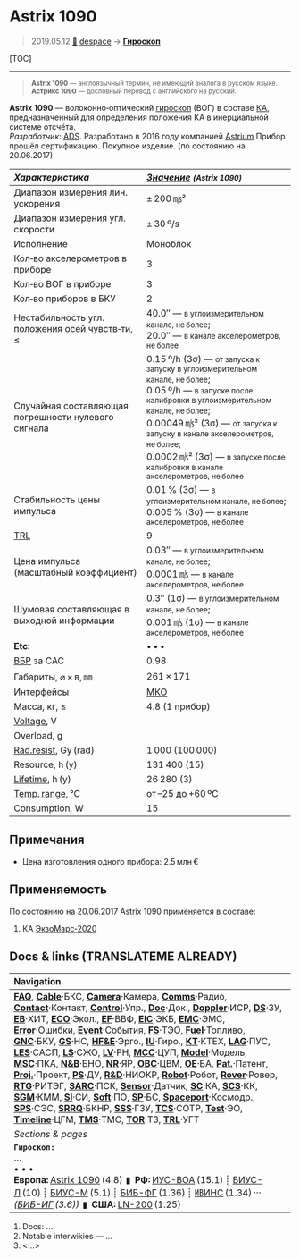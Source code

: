 # Astrix 1090
> 2019.05.12 [🚀](../index/index.md) [despace](index.md) → **[Гироскоп](iu.md)**

[TOC]

---

> <small>**Astrix 1090** — англоязычный термин, не имеющий аналога в русском языке. **Астрикс 1090** — дословный перевод с английского на русский.</small>

**Astrix 1090** — волоконно‑оптический [гироскоп](iu.md) (ВОГ) в составе [КА](sc.md), предназначенный для определения положения КА в инерциальной системе отсчёта.  
*Разработчик:* [ADS](zz_ads.md). Разработано в 2016 году компанией [Astrium](zz_astrium.md) Прибор прошёл сертификацию. Покупное изделие. (по состоянию на 20.06.2017)

<small>

|*Характеристика*|*[Значение](si.md) <small>(Astrix 1090)</small>*|
|:--|:--|
|Диапазон измерения лин. ускорения|± 200 ㎧²|
|Диапазон измерения угл. скорости|± 30 º/s|
|Исполнение|Моноблок|
|Кол‑во акселерометров в приборе|3|
|Кол‑во ВОГ в приборе|3|
|Кол‑во приборов в БКУ|2|
|Нестабильность угл. положения осей чувств‑ти, ≤|40.0″ — <small>в углоизмерительном канале, не более</small>;<br> 20.0″ — <small>в канале акселерометров, не более</small>|
|Случайная составляющая погрешности нулевого сигнала|0.15 º/h (3σ) — <small>от запуска к запуску в углоизмерительном канале, не более</small>;<br> 0.05 º/h — <small>в запуске после калибровки в углоизмерительном канале, не более</small>;<br> 0.00049 ㎧² (3σ) — <small>от запуска к запуску в канале акселерометров, не более</small>;<br> 0.0002 ㎧² (3σ) — <small>в запуске после калибровки в канале акселерометров, не более</small>|
|Стабильность цены импульса|0.01 % (3σ) — <small>в углоизмерительном канале, не более</small>;<br> 0.005 % (3σ) — <small>в канале акселерометров, не более</small>|
|[TRL](trl.md)|9|
|Цена импульса (масштабный коэффициент)|0.03″ — <small>в углоизмерительном канале, не более</small>;<br> 0.0001 ㎧ — <small>в канале акселерометров, не более</small>|
|Шумовая составляющая в выходной информации|0.3″ (1σ) — <small>в углоизмерительном канале, не более</small>;<br> 0.001 ㎧ (1σ) — <small>в канале акселерометров, не более</small>|
|**Etc:**|• • •|
|[ВБР](srrq.md) за САС|0.98|
|Габариты, ⌀ × в, ㎜|261 × 171|
|Интерфейсы|[МКО](mil_std_1553b.md)|
|Масса, кг, ≤|4.8 (1 прибор)|
|[Voltage](voltage.md), V||
|Overload, g||
|[Rad.resist](ion_rad.md), Gy (rad)|1 000 (100 000)|
|Resource, h (y)|131 400 (15)|
|[Lifetime](lifetime.md), h (y)|26 280 (3)|
|[Temp. range](tcs.md), ℃|от –25 до +60 ºС|
|Consumption, W|15|

</small>



<p style="page-break-after:always"> </p>

## Примечания
   - Цена изготовления одного прибора: 2.5 млн €



## Применяемость
По состоянию на 20.06.2017 Astrix 1090 применяется в составе:

   1. КА [ЭкзоМарс‑2020](экзомарс_2020.md)



<p style="page-break-after:always"> </p>

## Docs & links (TRANSLATEME ALREADY)
|Navigation|
|:--|
|**[FAQ](faq.md)**, **[Cable](cable.md)**·БКС, **[Camera](cam.md)**·Камера, **[Comms](comms.md)**·Радио, **[Contact](contact.md)**·Контакт, **[Control](control.md)**·Упр., **[Doc](doc.md)**·Док., **[Doppler](doppler.md)**·ИСР, **[DS](ds.md)**·ЗУ, **[EB](eb.md)**·ХИТ, **[ECO](ecology.md)**·Экол., **[EF](ef.md)**·ВВФ, **[ElC](elc.md)**·ЭКБ, **[EMC](emc.md)**·ЭМС, **[Error](error.md)**·Ошибки, **[Event](event.md)**·События, **[FS](fs.md)**·ТЭО, **[Fuel](fuel.md)**·Топливо, **[GNC](gnc.md)**·БКУ, **[GS](scs.md)**·НС, **[HF&E](hfe.md)**·Эрго., **[IU](iu.md)**·Гиро., **[KT](kt.md)**·КТЕХ, **[LAG](lag.md)**·ПУC, **[LES](les.md)**·САСП, **[LS](ls.md)**·СЖО, **[LV](lv.md)**·РН, **[MCC](mcc.md)**·ЦУП, **[Model](model.md)**·Модель, **[MSC](sc.md)**·ПКА, **[N&B](nnb.md)**·БНО, **[NR](nr.md)**·ЯР, **[OBC](obc.md)**·ЦВМ, **[OE](oe.md)**·БА, **[Pat.](патент.md)**·Патент, **[Proj.](project.md)**·Проект, **[PS](ps.md)**·ДУ, **[R&D](rnd.md)**·НИОКР, **[Robot](robotics.md)**·Робот, **[Rover](rover.md)**·Ровер, **[RTG](rtg.md)**·РИТЭГ, **[SARC](sarc.md)**·ПСК, **[Sensor](sensor.md)**·Датчик, **[SC](sc.md)**·КА, **[SCS](scs.md)**·КК, **[SGM](sgm.md)**·КММ, **[SI](si.md)**·СИ, **[Soft](soft.md)**·ПО, **[SP](sp.md)**·БС, **[Spaceport](spaceport.md)**·Космодр., **[SPS](sps.md)**·СЭС, **[SRRQ](srrq.md)**·БКНР, **[SSS](sss.md)**·ГЗУ, **[TCS](tcs.md)**·СОТР, **[Test](test.md)**·ЭО, **[Timeline](timeline.md)**·ЦГМ, **[TMS](tms.md)**·ТМС, **[TOR](tor.md)**·ТЗ, **[TRL](trl.md)**·УГТ|
|*Sections & pages*|
|**`Гироскоп:`**<br> …<br>• • •<br> **Европа:** [Astrix 1090](astrix_1090.md) (4.8)  ▮  **РФ:** [ИУС-ВОА](ius_voa.md) (15.1) ┊ [БИУС-Л](bius_l.md) (10) ┊ [БИУС-М](bius_m.md) (5.1) ┊ [БИБ-ФГ](bib_fg.md) (1.36) ┊ [㎆ИНС](mbins.md) (1.34) ··· *([БИБ-ИГ](bib_ig.md) (3.6))*  ▮  **США:** [LN-200](ln_200.md) (1.25)|

   1. Docs: …
   1. Notable interwikies — …
   1. <…>
